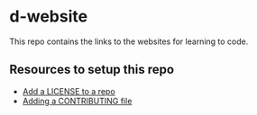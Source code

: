 # d-website
This repo contains the links to the websites for learning to code.

## Resources to setup this repo
- [Add a LICENSE to a repo](https://docs.github.com/en/communities/setting-up-your-project-for-healthy-contributions/adding-a-license-to-a-repository)
- [Adding a CONTRIBUTING file](https://docs.github.com/en/communities/setting-up-your-project-for-healthy-contributions/setting-guidelines-for-repository-contributors#adding-a-contributing-file)
